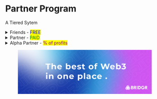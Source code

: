 # Partner Program

A Tiered Sytem

<details>

<summary>Friends - <mark style="color:blue;">FREE</mark></summary>

The "BRIDGR Collective" - a _network to increase exposure. Easily Scalable._

**Friends must be:**&#x20;

* A Web3 project with solid team and/or a solid runway
* OR a customer of our consultancy service

**BRIDGR gets:**

* Access to their community and network.
* Their logos on our website

**Friends get:**

* Exposure via BRIDGR's communications (Not Partner communications).
* Sponsorship deals for, and invites to WEB3 SOCIALS worldwide.

**Friends Pay:**

* Nothing

</details>

<details>

<summary>Partner - <mark style="color:green;">PAID</mark></summary>

_This is one of two ways BRIDGR makes money. The other is via direct consultancy._

_Scaling is more of a challenge with paying Partners as they will require a lot of admin time._

**Must have:**&#x20;

* A valuable Web3 service that they are willing to share with BRIDGR
* Willingness to host events in their location

**BRIDGR gets:**

* Their logo on our website
* Ability to offer their services to the rest of BRIDGR's Partners

**They get:**

* Access to all BRIDGR's Partner services:
  * [Consultancy](bridgr-services/web3-consultancy.md)
  * [Network Access](bridgr-services/network-access.md)
  * [Community Access](bridgr-services/community-access.md)
  * [Game Integration](bridgr-services/game-integration.md)
  * [Education](bridgr-services/education.md)
  * [IRL WEB3 SOCIAL](bridgr-services/web3-social.md)
  * [Whitelists](bridgr-services/whitelists.md)
  * [Legal](bridgr-services/legal.md)

**They pay:**

* $2000+ per year

</details>

<details>

<summary>Alpha Partner - <mark style="color:purple;">% of profits</mark></summary>

_Only 2 remaining places_

**Must have:**

* Large global reach
* Exceptional Web3 services to offer BRIDGR

**BRIDGR gets:**

* To offer their services to all Partners

**They get:**

* Percentage of profits

**They pay:**

* Nothing.

</details>

<figure><img src=".gitbook/assets/BRIDGR banner.png" alt=""><figcaption></figcaption></figure>
